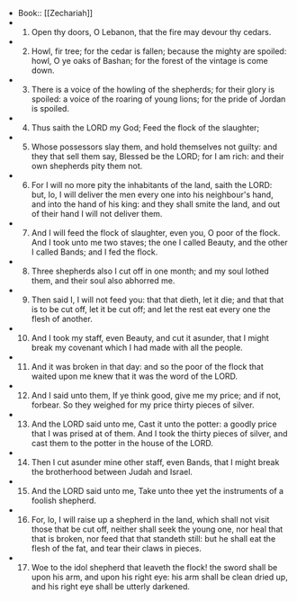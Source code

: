 - Book:: [[Zechariah]]
- 1. Open thy doors, O Lebanon, that the fire may devour thy cedars.
- 2. Howl, fir tree; for the cedar is fallen; because the mighty are spoiled: howl, O ye oaks of Bashan; for the forest of the vintage is come down.
- 3. There is a voice of the howling of the shepherds; for their glory is spoiled: a voice of the roaring of young lions; for the pride of Jordan is spoiled.
- 4. Thus saith the LORD my God; Feed the flock of the slaughter;
- 5. Whose possessors slay them, and hold themselves not guilty: and they that sell them say, Blessed be the LORD; for I am rich: and their own shepherds pity them not.
- 6. For I will no more pity the inhabitants of the land, saith the LORD: but, lo, I will deliver the men every one into his neighbour's hand, and into the hand of his king: and they shall smite the land, and out of their hand I will not deliver them.
- 7. And I will feed the flock of slaughter, even you, O poor of the flock. And I took unto me two staves; the one I called Beauty, and the other I called Bands; and I fed the flock.
- 8. Three shepherds also I cut off in one month; and my soul lothed them, and their soul also abhorred me.
- 9. Then said I, I will not feed you: that that dieth, let it die; and that that is to be cut off, let it be cut off; and let the rest eat every one the flesh of another.
- 10. And I took my staff, even Beauty, and cut it asunder, that I might break my covenant which I had made with all the people.
- 11. And it was broken in that day: and so the poor of the flock that waited upon me knew that it was the word of the LORD.
- 12. And I said unto them, If ye think good, give me my price; and if not, forbear. So they weighed for my price thirty pieces of silver.
- 13. And the LORD said unto me, Cast it unto the potter: a goodly price that I was prised at of them. And I took the thirty pieces of silver, and cast them to the potter in the house of the LORD.
- 14. Then I cut asunder mine other staff, even Bands, that I might break the brotherhood between Judah and Israel.
- 15. And the LORD said unto me, Take unto thee yet the instruments of a foolish shepherd.
- 16. For, lo, I will raise up a shepherd in the land, which shall not visit those that be cut off, neither shall seek the young one, nor heal that that is broken, nor feed that that standeth still: but he shall eat the flesh of the fat, and tear their claws in pieces.
- 17. Woe to the idol shepherd that leaveth the flock! the sword shall be upon his arm, and upon his right eye: his arm shall be clean dried up, and his right eye shall be utterly darkened.
